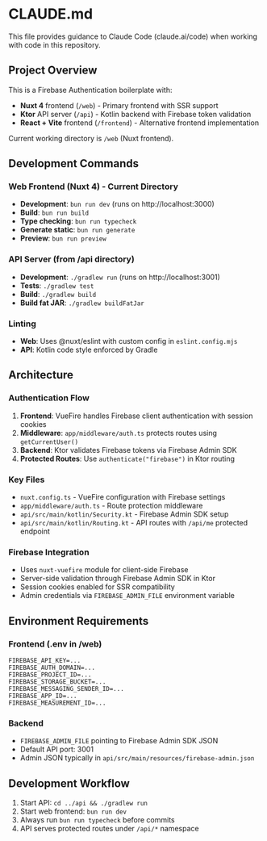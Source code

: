 # CLAUDE.md

This file provides guidance to Claude Code (claude.ai/code) when working with code in this repository.

## Project Overview

This is a Firebase Authentication boilerplate with:
- **Nuxt 4** frontend (`/web`) - Primary frontend with SSR support
- **Ktor** API server (`/api`) - Kotlin backend with Firebase token validation
- **React + Vite** frontend (`/frontend`) - Alternative frontend implementation

Current working directory is `/web` (Nuxt frontend).

## Development Commands

### Web Frontend (Nuxt 4) - Current Directory
- **Development**: `bun run dev` (runs on http://localhost:3000)
- **Build**: `bun run build`
- **Type checking**: `bun run typecheck`
- **Generate static**: `bun run generate`
- **Preview**: `bun run preview`

### API Server (from /api directory)
- **Development**: `./gradlew run` (runs on http://localhost:3001)
- **Tests**: `./gradlew test`
- **Build**: `./gradlew build`
- **Build fat JAR**: `./gradlew buildFatJar`

### Linting
- **Web**: Uses @nuxt/eslint with custom config in `eslint.config.mjs`
- **API**: Kotlin code style enforced by Gradle

## Architecture

### Authentication Flow
1. **Frontend**: VueFire handles Firebase client authentication with session cookies
2. **Middleware**: `app/middleware/auth.ts` protects routes using `getCurrentUser()`
3. **Backend**: Ktor validates Firebase tokens via Firebase Admin SDK
4. **Protected Routes**: Use `authenticate("firebase")` in Ktor routing

### Key Files
- `nuxt.config.ts` - VueFire configuration with Firebase settings
- `app/middleware/auth.ts` - Route protection middleware
- `api/src/main/kotlin/Security.kt` - Firebase Admin SDK setup
- `api/src/main/kotlin/Routing.kt` - API routes with `/api/me` protected endpoint

### Firebase Integration
- Uses `nuxt-vuefire` module for client-side Firebase
- Server-side validation through Firebase Admin SDK in Ktor
- Session cookies enabled for SSR compatibility
- Admin credentials via `FIREBASE_ADMIN_FILE` environment variable

## Environment Requirements

### Frontend (.env in /web)
```
FIREBASE_API_KEY=...
FIREBASE_AUTH_DOMAIN=...
FIREBASE_PROJECT_ID=...
FIREBASE_STORAGE_BUCKET=...
FIREBASE_MESSAGING_SENDER_ID=...
FIREBASE_APP_ID=...
FIREBASE_MEASUREMENT_ID=...
```

### Backend
- `FIREBASE_ADMIN_FILE` pointing to Firebase Admin SDK JSON
- Default API port: 3001
- Admin JSON typically in `api/src/main/resources/firebase-admin.json`

## Development Workflow

1. Start API: `cd ../api && ./gradlew run`
2. Start web frontend: `bun run dev`
3. Always run `bun run typecheck` before commits
4. API serves protected routes under `/api/*` namespace